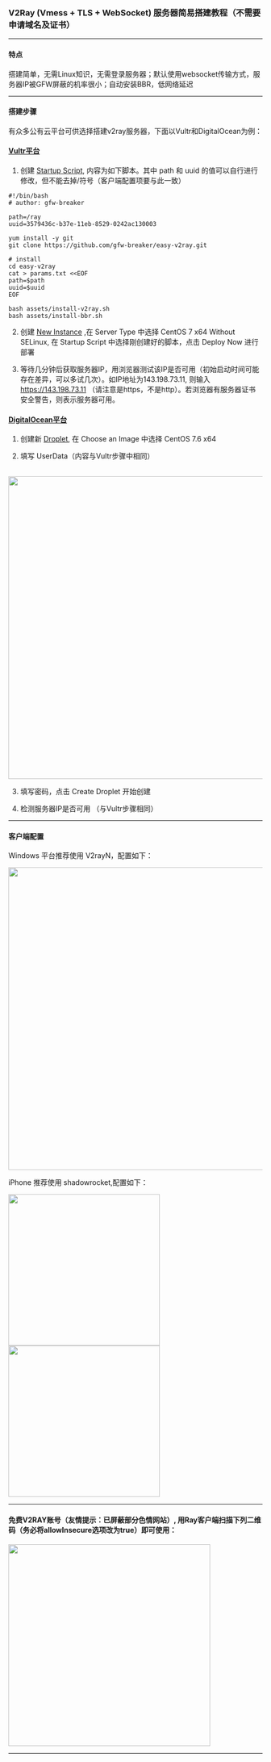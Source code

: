 ### V2Ray (Vmess + TLS + WebSocket) 服务器简易搭建教程（不需要申请域名及证书）

---

#### 特点
搭建简单，无需Linux知识，无需登录服务器；默认使用websocket传输方式，服务器IP被GFW屏蔽的机率很小；自动安装BBR，低网络延迟

---

#### 搭建步骤

有众多公有云平台可供选择搭建v2ray服务器，下面以Vultr和DigitalOcean为例：

#### [Vultr平台](https://my.vultr.com/)

1. 创建 [Startup Script](https://my.vultr.com/startup/), 内容为如下脚本。其中 path 和 uuid 的值可以自行进行修改，但不能去掉/符号（客户端配置项要与此一致）

```
#!/bin/bash
# author: gfw-breaker

path=/ray
uuid=3579436c-b37e-11eb-8529-0242ac130003

yum install -y git
git clone https://github.com/gfw-breaker/easy-v2ray.git

# install 
cd easy-v2ray
cat > params.txt <<EOF
path=$path
uuid=$uuid
EOF

bash assets/install-v2ray.sh
bash assets/install-bbr.sh
```

2. 创建 [New Instance](https://my.vultr.com/deploy/) ,在 Server Type 中选择 CentOS 7 x64 Without SELinux, 在 Startup Script 中选择刚创建好的脚本，点击 Deploy Now 进行部署

3. 等待几分钟后获取服务器IP，用浏览器测试该IP是否可用（初始启动时间可能存在差异，可以多试几次）。如IP地址为143.198.73.11, 则输入 https://143.198.73.11 （请注意是https，不是http）。若浏览器有服务器证书安全警告，则表示服务器可用。

#### [DigitalOcean平台](https://cloud.digitalocean.com/)

1. 创建新 [Droplet](https://cloud.digitalocean.com/droplets/new), 在 Choose an Image 中选择 CentOS 7.6 x64

2. 填写 UserData（内容与Vultr步骤中相同）

&nbsp;&nbsp; <img src="http://gfw-breaker.win/videos/imgs/easy-v2ray/droplet-userData.png" width="600px"/>

3. 填写密码，点击 Create Droplet 开始创建

4. 检测服务器IP是否可用 （与Vultr步骤相同）

---

#### 客户端配置

Windows 平台推荐使用 V2rayN，配置如下：

<img src="http://gfw-breaker.win/videos/imgs/easy-v2ray/v2rayN.png" width="600px"/>

iPhone 推荐使用 shadowrocket,配置如下：

<img src="http://gfw-breaker.win/videos/imgs/easy-v2ray/rocket1.PNG" width="300px"/> <img src="http://gfw-breaker.win/videos/imgs/easy-v2ray/rocket2.PNG" width="300px"/>

---

#### 免费V2RAY账号（友情提示：已屏蔽部分色情网站）, 用Ray客户端扫描下列二维码（务必将allowInsecure选项改为true）即可使用：

<img src="http://gfw-breaker.win/videos/imgs/v2ray.png" width="400px"/>

---



